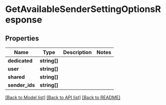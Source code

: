 # GetAvailableSenderSettingOptionsResponse

## Properties
Name | Type | Description | Notes
------------ | ------------- | ------------- | -------------
**dedicated** | **string[]** |  | 
**user** | **string[]** |  | 
**shared** | **string[]** |  | 
**sender_ids** | **string[]** |  | 

[[Back to Model list]](../README.md#documentation-for-models) [[Back to API list]](../README.md#documentation-for-api-endpoints) [[Back to README]](../README.md)


